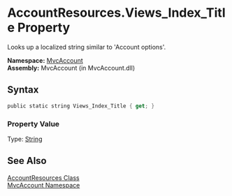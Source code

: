 AccountResources.Views_Index_Title Property
===========================================
Looks up a localized string similar to 'Account options'.

**Namespace:** [MvcAccount][1]  
**Assembly:** MvcAccount (in MvcAccount.dll)

Syntax
------

```csharp
public static string Views_Index_Title { get; }
```

### Property Value
Type: [String][2]

See Also
--------
[AccountResources Class][3]  
[MvcAccount Namespace][1]  

[1]: ../README.md
[2]: http://msdn2.microsoft.com/en-us/library/s1wwdcbf
[3]: README.md